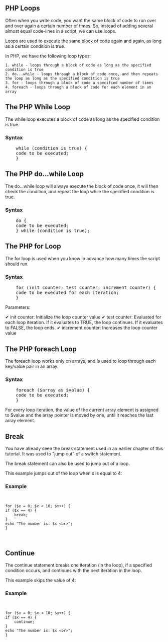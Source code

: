 PHP Loops
-----------------
Often when you write code, you want the same block of code to run over and over again a certain number of times. So, instead of adding several almost equal code-lines in a script, we can use loops.

Loops are used to execute the same block of code again and again, as long as a certain condition is true.

In PHP, we have the following loop types:

    1. while - loops through a block of code as long as the specified condition is true
    2. do...while - loops through a block of code once, and then repeats the loop as long as the specified condition is true
    3. for - loops through a block of code a specified number of times
    4. foreach - loops through a block of code for each element in an array

The PHP While Loop
-------------------
The while loop executes a block of code as long as the specified condition is true.

<h3>Syntax</h3>
<pre>
    while (condition is true) {
    code to be executed;
    }
</pre>

The PHP do...while Loop
---------------------------
The do...while loop will always execute the block of code once, it will then check the condition, and repeat the loop while the specified condition is true.

<h3>Syntax</h3>
<pre>
    do {
    code to be executed;
    } while (condition is true);
</pre>

The PHP for Loop
---------------------
The for loop is used when you know in advance how many times the script should run.

<h3>Syntax</h3>
<pre>
    for (init counter; test counter; increment counter) {
    code to be executed for each iteration;
    }
</pre>

Parameters:

✔ init counter: Initialize the loop counter value
✔ test counter: Evaluated for each loop iteration. If it evaluates to TRUE, the loop continues. If it evaluates to FALSE, the loop ends.
✔ increment counter: Increases the loop counter value

The PHP foreach Loop
------------------------
The foreach loop works only on arrays, and is used to loop through each key/value pair in an array.

<h3>Syntax</h3>
<pre>
    foreach ($array as $value) {
    code to be executed;
    }
</pre>
For every loop iteration, the value of the current array element is assigned to $value and the array pointer is moved by one, until it reaches the last array element.

Break
-----------
You have already seen the break statement used in an earlier chapter of this tutorial. It was used to "jump out" of a switch statement.

The break statement can also be used to jump out of a loop.

This example jumps out of the loop when x is equal to 4:

<h3>Example</h3>
<pre>
    
    for ($x = 0; $x < 10; $x++) {
    if ($x == 4) {
        break;
    }
    echo "The number is: $x <br>";
    }
    
</pre>

Continue
---------
The continue statement breaks one iteration (in the loop), if a specified condition occurs, and continues with the next iteration in the loop.

This example skips the value of 4:

<h3>Example</h3>
<pre>
    
    for ($x = 0; $x < 10; $x++) {
    if ($x == 4) {
        continue;
    }
    echo "The number is: $x <br>";
    }
    
</pre>